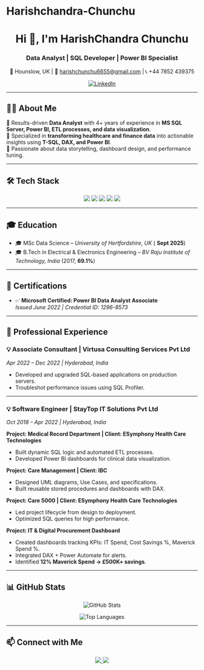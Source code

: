 # Harishchandra-Chunchu


<!-- Banner / Header -->
<h1 align="center">Hi 👋, I'm HarishChandra Chunchu</h1>
<h3 align="center">Data Analyst | SQL Developer | Power BI Specialist</h3>

<p align="center">
  📍 Hounslow, UK | 📧 <a href="mailto:harishchunchu6655@gmail.com">harishchunchu6655@gmail.com</a> | 📞 +44 7852 439375  
</p>
<p align="center">
  <a href="https://www.linkedin.com/in/harishchandra-chunchu-62b1652a7">
    <img src="https://img.shields.io/badge/LinkedIn-blue?style=flat&logo=linkedin" alt="LinkedIn" />
  </a>
</p>

---

## 👨‍💻 About Me  
🔹 Results-driven **Data Analyst** with 4+ years of experience in **MS SQL Server, Power BI, ETL processes, and data visualization**.  
🔹 Specialized in **transforming healthcare and finance data** into actionable insights using **T-SQL, DAX, and Power BI**.  
🔹 Passionate about data storytelling, dashboard design, and performance tuning.  

---

## 🛠️ Tech Stack  

<p align="center">
  <img src="https://img.shields.io/badge/SQL%20Server-CC2927?style=for-the-badge&logo=microsoftsqlserver&logoColor=white" />
  <img src="https://img.shields.io/badge/Power%20BI-F2C811?style=for-the-badge&logo=powerbi&logoColor=black" />
  <img src="https://img.shields.io/badge/Python-3776AB?style=for-the-badge&logo=python&logoColor=white" />
  <img src="https://img.shields.io/badge/ETL-4B8BBE?style=for-the-badge&logo=databricks&logoColor=white" />
  <img src="https://img.shields.io/badge/Data%20Visualization-4285F4?style=for-the-badge&logo=tableau&logoColor=white" />
</p>

---

## 🎓 Education
- 🎓 MSc Data Science – *University of Hertfordshire, UK* ( **Sept 2025**)  
- 🎓 B.Tech in Electrical & Electronics Engineering – *BV Raju Institute of Technology, India* (2017, **69.1%**)  

---

## 📜 Certifications
- ✅ **Microsoft Certified: Power BI Data Analyst Associate**  
  *Issued June 2022 | Credential ID: 1296-8573*  

---

## 💼 Professional Experience  

### 💡 Associate Consultant | Virtusa Consulting Services Pvt Ltd  
*Apr 2022 – Dec 2022 | Hyderabad, India*  
- Developed and upgraded SQL-based applications on production servers.  
- Troubleshot performance issues using SQL Profiler.  

---

### 💡 Software Engineer | StayTop IT Solutions Pvt Ltd  
*Oct 2018 – Apr 2022 | Hyderabad, India*  

**Project: Medical Record Department | Client: ESymphony Health Care Technologies**  
- Built dynamic SQL logic and automated ETL processes.  
- Developed Power BI dashboards for clinical data visualization.  

**Project: Care Management | Client: IBC**  
- Designed UML diagrams, Use Cases, and specifications.  
- Built reusable stored procedures and dashboards with DAX.  

**Project: Care 5000 | Client: ESymphony Health Care Technologies**  
- Led project lifecycle from design to deployment.  
- Optimized SQL queries for high performance.  

**Project: IT & Digital Procurement Dashboard**  
- Created dashboards tracking KPIs: IT Spend, Cost Savings %, Maverick Spend %.  
- Integrated DAX + Power Automate for alerts.  
- Identified **12% Maverick Spend → £500K+ savings**.  

---

## 📊 GitHub Stats  

<p align="center">
  <img src="https://github-readme-stats.vercel.app/api?username=YOUR_GITHUB_USERNAME&show_icons=true&theme=radical" alt="GitHub Stats" />
</p>

<p align="center">
  <img src="https://github-readme-stats.vercel.app/api/top-langs/?username=YOUR_GITHUB_USERNAME&layout=compact&theme=radical" alt="Top Languages" />
</p>

---

## 📫 Connect with Me  

<p align="center">
  <a href="mailto:harishchunchu6655@gmail.com">
    <img src="https://img.shields.io/badge/Email-D14836?style=for-the-badge&logo=gmail&logoColor=white" />
  </a>
  <a href="https://www.linkedin.com/in/harishchandra-chunchu-62b1652a7">
    <img src="https://img.shields.io/badge/LinkedIn-0077B5?style=for-the-badge&logo=linkedin&logoColor=white" />
  </a>
</p>
